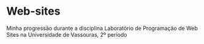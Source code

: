 # Web-sites
Minha progressão durante a disciplina Laboratório de Programação de Web Sites na Universidade de Vassouras, 2º período
